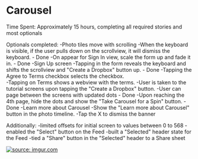 # Carousel

Time Spent: Approximately 15 hours, completing all required stories and most optionals 

Optionals completed: 
-Photo tiles move with scrolling
-When the keyboard is visible, if the user pulls down on the scrollview, it will dismiss the keyboard. - Done 
-On appear for Sign In view, scale the form up and fade it in. - Done
-Sign Up screen 
-Tapping in the form reveals the keyboard and shifts the scrollview and "Create a Dropbox" button up. - Done 
-Tapping the Agree to Terms checkbox selects the checkbox.  
-Tapping on Terms shows a webview with the terms. 
-User is taken to the tutorial screens upon tapping the "Create a Dropbox" button. 
-User can page between the screens with updated dots - Done 
-Upon reaching the 4th page, hide the dots and show the "Take Carousel for a Spin" button. - Done
-Learn more about Carousel
-Show the "Learn more about Carousel" button in the photo timeline. 
-Tap the X to dismiss the banner 

Additionally: 
-limited offsets for initial screen to values between 0 to 568 
-enabled the "Select" button on the Feed
-built a "Selected" header state for the Feed
-tied a "Share" button in the "Selected" header to a Share sheet 

<a href="http://imgur.com/nrq72Gf"><img src="http://i.imgur.com/nrq72Gf.gif" title="source: imgur.com" /></a>
